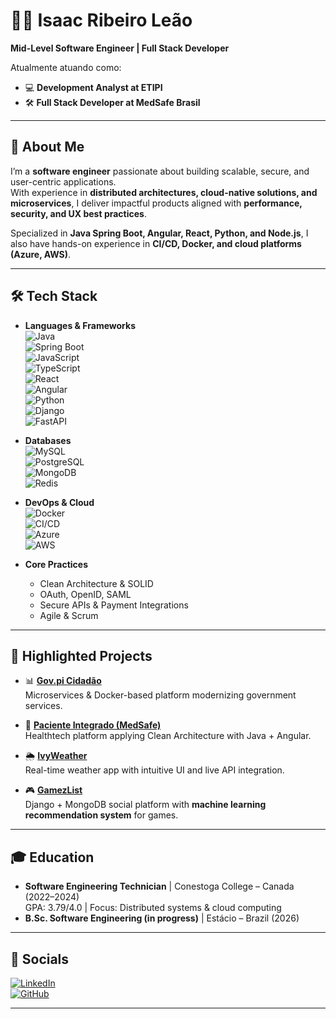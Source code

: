 # 👨‍💻 Isaac Ribeiro Leão

**Mid-Level Software Engineer | Full Stack Developer**  

Atualmente atuando como:  
- 💻 **Development Analyst at ETIPI**  
- 🛠️ **Full Stack Developer at MedSafe Brasil**  

---

## 🚀 About Me  

I’m a **software engineer** passionate about building scalable, secure, and user-centric applications.  
With experience in **distributed architectures, cloud-native solutions, and microservices**, I deliver impactful products aligned with **performance, security, and UX best practices**.  

Specialized in **Java Spring Boot, Angular, React, Python, and Node.js**, I also have hands-on experience in **CI/CD, Docker, and cloud platforms (Azure, AWS)**.  

---

## 🛠️ Tech Stack  

- **Languages & Frameworks**  
  ![Java](https://img.shields.io/badge/-Java-007396?style=flat-square&logo=java&logoColor=white)  
  ![Spring Boot](https://img.shields.io/badge/-Spring%20Boot-6DB33F?style=flat-square&logo=spring-boot&logoColor=white)  
  ![JavaScript](https://img.shields.io/badge/-JavaScript-F7DF1E?style=flat-square&logo=javascript&logoColor=black)  
  ![TypeScript](https://img.shields.io/badge/-TypeScript-3178C6?style=flat-square&logo=typescript&logoColor=white)  
  ![React](https://img.shields.io/badge/-React-61DAFB?style=flat-square&logo=react&logoColor=black)  
  ![Angular](https://img.shields.io/badge/-Angular-DD0031?style=flat-square&logo=angular&logoColor=white)  
  ![Python](https://img.shields.io/badge/-Python-3776AB?style=flat-square&logo=python&logoColor=white)  
  ![Django](https://img.shields.io/badge/-Django-092E20?style=flat-square&logo=django&logoColor=white)  
  ![FastAPI](https://img.shields.io/badge/-FastAPI-009688?style=flat-square&logo=fastapi&logoColor=white)  

- **Databases**  
  ![MySQL](https://img.shields.io/badge/-MySQL-4479A1?style=flat-square&logo=mysql&logoColor=white)  
  ![PostgreSQL](https://img.shields.io/badge/-PostgreSQL-336791?style=flat-square&logo=postgresql&logoColor=white)  
  ![MongoDB](https://img.shields.io/badge/-MongoDB-47A248?style=flat-square&logo=mongodb&logoColor=white)  
  ![Redis](https://img.shields.io/badge/-Redis-DC382D?style=flat-square&logo=redis&logoColor=white)  

- **DevOps & Cloud**  
  ![Docker](https://img.shields.io/badge/-Docker-2496ED?style=flat-square&logo=docker&logoColor=white)  
  ![CI/CD](https://img.shields.io/badge/-CI%2FCD-4285F4?style=flat-square&logo=githubactions&logoColor=white)  
  ![Azure](https://img.shields.io/badge/-Azure-0078D4?style=flat-square&logo=microsoft-azure&logoColor=white)  
  ![AWS](https://img.shields.io/badge/-AWS-FF9900?style=flat-square&logo=amazon-aws&logoColor=black)  

- **Core Practices**  
  - Clean Architecture & SOLID  
  - OAuth, OpenID, SAML  
  - Secure APIs & Payment Integrations  
  - Agile & Scrum  

---

## 🌟 Highlighted Projects  

- 📊 **[Gov.pi Cidadão](https://github.com/IsaacRibeiroLeao)**  
  Microservices & Docker-based platform modernizing government services.  

- 🏥 **[Paciente Integrado (MedSafe)](https://github.com/IsaacRibeiroLeao)**  
  Healthtech platform applying Clean Architecture with Java + Angular.  

- 🌦️ **[IvyWeather](https://github.com/IsaacRibeiroLeao/IvyWeather)**  
  Real-time weather app with intuitive UI and live API integration.  

- 🎮 **[GamezList](https://github.com/IsaacRibeiroLeao/GamezList)**  
  Django + MongoDB social platform with **machine learning recommendation system** for games.  

---

## 🎓 Education  

- **Software Engineering Technician** | Conestoga College – Canada (2022–2024)  
  GPA: 3.79/4.0 | Focus: Distributed systems & cloud computing  
- **B.Sc. Software Engineering (in progress)** | Estácio – Brazil (2026)  

---

## 🔗 Socials  

[![LinkedIn](https://img.shields.io/badge/-LinkedIn-0A66C2?style=flat-square&logo=linkedin&logoColor=white)](https://www.linkedin.com/in/isaacleao/)  
[![GitHub](https://img.shields.io/badge/-GitHub-181717?style=flat-square&logo=github&logoColor=white)](https://github.com/IsaacRibeiroLeao)  

---
